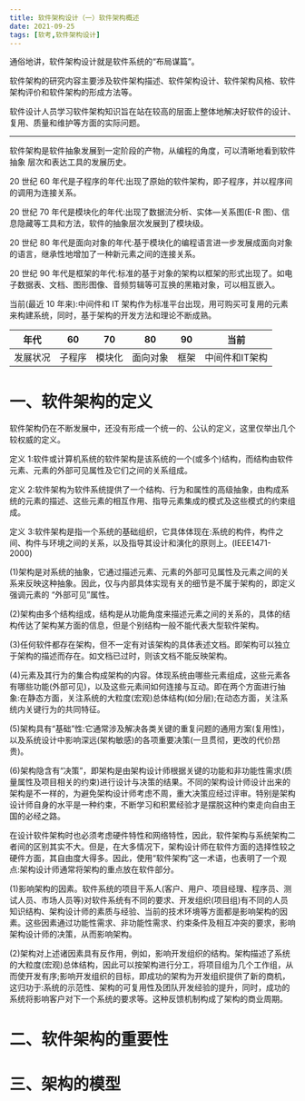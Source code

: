 ```yaml
---
title: 软件架构设计（一）软件架构概述
date: 2021-09-25
tags: [软考,软件架构设计]
---
```


通俗地讲，软件架构设计就是软件系统的“布局谋篇”。

软件架构的研究内容主要涉及软件架构描述、软件架构设计、软件架构风格、软件架构评价和软件架构的形成方法等。

软件设计人员学习软件架构知识旨在站在较高的层面上整体地解决好软件的设计、复用、质量和维护等方面的实际问题。

---

软件架构是软件抽象发展到一定阶段的产物，从编程的角度，可以清晰地看到软件抽象 层次和表达工具的发展历史。

20 世纪 60 年代是子程序的年代:出现了原始的软件架构，即子程序，并以程序间的调用为连接关系。

20 世纪 70 年代是模块化的年代:出现了数据流分析、实体—关系图(E-R 图)、信息隐藏等工具和方法，软件的抽象层次发展到了模块级。

20 世纪 80 年代是面向对象的年代:基于模块化的编程语言进一步发展成面向对象的语言，继承性地增加了一种新元素之间的连接关系。

20 世纪 90 年代是框架的年代:标准的基于对象的架构以框架的形式出现了。如电子数据表、文档、图形图像、音频剪辑等可互换的黑箱对象，可以相互嵌入。

当前(最近 10 年来):中间件和 IT 架构作为标准平台出现，用可购买可复用的元素来构建系统，同时，基于架构的开发方法和理论不断成熟。


|年代|60|70|80|90|当前|
|-|-|-|-|-|-|
|发展状况|子程序|模块化|面向对象|框架|中间件和IT架构|

# 一、软件架构的定义
软件架构仍在不断发展中，还没有形成一个统一的、公认的定义，这里仅举出几个较权威的定义。

定义 1:软件或计算机系统的软件架构是该系统的一个(或多个)结构，而结构由软件元素、元素的外部可见属性及它们之间的关系组成。

定义 2:软件架构为软件系统提供了一个结构、行为和属性的高级抽象，由构成系统的元素的描述、这些元素的相互作用、指导元素集成的模式及这些模式的约束组成。

定义 3:软件架构是指一个系统的基础组织，它具体体现在:系统的构件，构件之间、构件与环境之间的关系，以及指导其设计和演化的原则上。(IEEE1471- 2000)

(1)架构是对系统的抽象，它通过描述元素、元素的外部可见属性及元素之间的关系来反映这种抽象。因此，仅与内部具体实现有关的细节是不属于架构的，即定义强调元素的 “外部可见”属性。

(2)架构由多个结构组成，结构是从功能角度来描述元素之间的关系的，具体的结构传达了架构某方面的信息，但是个别结构一般不能代表大型软件架构。

(3)任何软件都存在架构，但不一定有对该架构的具体表述文档。即架构可以独立于架构的描述而存在。如文档已过时，则该文档不能反映架构。

(4)元素及其行为的集合构成架构的内容。体现系统由哪些元素组成，这些元素各有哪些功能(外部可见)，以及这些元素间如何连接与互动。即在两个方面进行抽象:在静态方面，关注系统的大粒度(宏观)总体结构(如分层);在动态方面，关注系统内关键行为的共同特征。

(5)架构具有“基础”性:它通常涉及解决各类关键的重复问题的通用方案(复用性)，以及系统设计中影响深远(架构敏感)的各项重要决策(一旦贯彻，更改的代价昂贵)。

(6)架构隐含有“决策”，即架构是由架构设计师根据关键的功能和非功能性需求(质量属性及项目相关的约束)进行设计与决策的结果。不同的架构设计师设计出来的架构是不一样的，为避免架构设计师考虑不周，重大决策应经过评审。特别是架构设计师自身的水平是一种约束，不断学习和积累经验才是摆脱这种约束走向自由王国的必经之路。

在设计软件架构时也必须考虑硬件特性和网络特性，因此，软件架构与系统架构二者间的区别其实不大。但是，在大多情况下，架构设计师在软件方面的选择性较之硬件方面，其自由度大得多。因此，使用“软件架构”这一术语，也表明了一个观点:架构设计师通常将架构的重点放在软件部分。

(1)影响架构的因素。软件系统的项目干系人(客户、用户、项目经理、程序员、测试人员、市场人员等)对软件系统有不同的要求、开发组织(项目组)有不同的人员知识结构、架构设计师的素质与经验、当前的技术环境等方面都是影响架构的因素。这些因素通过功能性需求、非功能性需求、约束条件及相互冲突的要求，影响架构设计师的决策，从而影响架构。

(2)架构对上述诸因素具有反作用，例如，影响开发组织的结构。架构描述了系统的大粒度(宏观)总体结构，因此可以按架构进行分工，将项目组为几个工作组，从而使开发有序;影响开发组织的目标，即成功的架构为开发组织提供了新的商机，这归功于:系统的示范性、架构的可复用性及团队开发经验的提升，同时，成功的系统将影响客户对下一个系统的要求等。这种反馈机制构成了架构的商业周期。

# 二、软件架构的重要性


# 三、架构的模型

